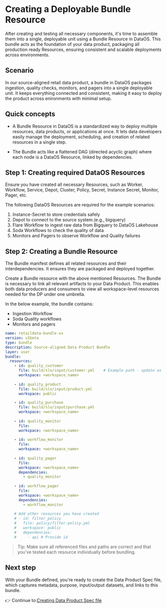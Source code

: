 # Creating a Deployable Bundle Resource

After creating and testing all necessary components, it's time to assemble them into a single, deployable unit using a Bundle Resource in DataOS. This bundle acts as the foundation of your data product, packaging all production ready Resources, ensuring consistent and scalable deployments across environments.

## Scenario

In our source-aligned retail data product, a bundle in DataOS packages ingestion, quality checks, monitors, and pagers into a single deployable unit. It keeps everything connected and consistent, making it easy to deploy the product across enironments with minimal setup.

## Quick concepts

- A Bundle Resource in DataOS is a standardized way to deploy multiple resources, data products, or applications at once. It lets data developers easily manage the deployment, scheduling, and creation of related resources in a single step.

- The Bundle acts like a flattened DAG (directed acyclic graph) where each node is a DataOS Resource, linked by dependencies.

## Step 1: Creating required DataOS Resources

Ensure you have created all necessary Resources, such as Worker, Workflow, Service, Depot, Cluster, Policy, Secret, Instance Secret, Monitor, Pager, etc.

The following DataOS Resources are required for the example scenarios:

1. Instance-Secret to store credentials safely
2. Depot to connect to the source system.(e.g., bigquery)
3. Flare Workflow to ingest raw data from Bigquery to DataOS Lakehouse
4. Soda Workflows to check the quality of data
5. Monitors and Pagers to observe Workflow and Quality failures

## Step 2: Creating a Bundle Resource

The Bundle manifest defines all related resources and their interdependencies. It ensures they are packaged and deployed together.

Create a Bundle resource with the above mentioned Resources. The Bundle is necessary to link all relevant artifacts to your Data Product. This enables both data producers and consumers to view all workspace-level resources needed for the DP under one umbrella.

In the below example, the bundle contains:

- Ingestion Workflow
- Soda Quality workflows
- Monitors and pagers



```yaml
name: retaildata-bundle-xx
version: v1beta
type: bundle
description: Source-aligned Data Product Bundle
layer: user
bundle:
  resources:
    - id: quality_customer
      file: build/slo/input/customer.yml    # Example path - update as needed
      workspace: <workspace_name>
      
    - id: quality_product
      file: build/slo/input/product.yml
      workspace: public

    - id: quality_purchase
      file: build/slo/input/purchase.yml
      workspace: <workspace_name>
      
    - id: quality_monitor
      file: 
      workspace: <workspace_name>
      
    - id: workflow_monitor
      file: 
      workspace: <workspace_name>
      
    - id: quality_pager
      file: 
      workspace: <workspace_name>
      dependencies:
        - quality_monitor
      
    - id: workflow_pager
      file: 
      workspace: <workspace_name>
      dependencies:
        - workflow_monitor
    
    # Add other resources you have created
    # - id: filter_policy
    #   file: policy/filter-policy.yml
    #   workspace: public
    #   dependencies:
    #     - api # Provide id 
```

> Tip: Make sure all referenced files and paths are correct and that you’ve tested each resource individually before bundling.

## Next step

With your Bundle defined, you're ready to create the Data Product Spec file, which captures metadata, purpose, input/output datasets, and links to this bundle.

👉 Continue to:[Creating Data Product Spec file](/learn_new/dp_foundations1_learn_track/create_dp_spec/)